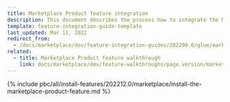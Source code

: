 ```yaml
---
title: Marketplace Product feature integration
description: This document describes the process how to integrate the Marketplace Product feature into a Spryker project.
template: feature-integration-guide-template
last_updated: Mar 11, 2022
redirect_from:
  - /docs/marketplace/dev/feature-integration-guides/202200.0/glue/marketplace-product-feature-integration.html
related:
  - title: Marketplace Product feature walkthrough
    link: docs/marketplace/dev/feature-walkthroughs/page.version/marketplace-product-feature-walkthrough.html
---
```


{% include pbc/all/install-features/202212.0/marketplace/install-the-marketplace-product-feature.md %} <!-- To edit, see /_includes/pbc/all/install-features/202212.0/marketplace/install-the-marketplace-product-feature.md -->
